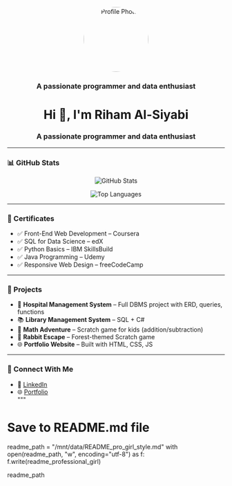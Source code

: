 <p align="center">
  <img src="https://avatars.githubusercontent.com/u/0000000?v=4" width="150" height="150" style="border-radius: 50%;" alt="Profile Photo" />
</p>


<h3 align="center">A passionate programmer and data enthusiast</h3>




<h1 align="center">Hi 👋, I'm Riham Al-Siyabi</h1>
<h3 align="center">A passionate programmer and data enthusiast</h3>

---

### 📊 GitHub Stats

<p align="center">
  <img src="https://github-readme-stats.vercel.app/api?username=Riham2025&show_icons=true&theme=rose_pine" alt="GitHub Stats" />
</p>

<p align="center">
  <img src="https://github-readme-stats.vercel.app/api/top-langs/?username=Riham2025&layout=compact&theme=rose_pine" alt="Top Languages" />
</p>

---

### 🏅 Certificates

- ✅ Front-End Web Development – Coursera  
- ✅ SQL for Data Science – edX  
- ✅ Python Basics – IBM SkillsBuild  
- ✅ Java Programming – Udemy  
- ✅ Responsive Web Design – freeCodeCamp  

---

### 🚀 Projects

- 🏥 **Hospital Management System** – Full DBMS project with ERD, queries, functions  
- 📚 **Library Management System** – SQL + C#  
- 🔢 **Math Adventure** – Scratch game for kids (addition/subtraction)  
- 🐰 **Rabbit Escape** – Forest-themed Scratch game  
- 🌐 **Portfolio Website** – Built with HTML, CSS, JS  

---

### 💬 Connect With Me

- 💼 [LinkedIn](https://www.linkedin.com/in/yourprofile)  
- 🌐 [Portfolio](https://yourwebsite.com)  
"""

# Save to README.md file
readme_path = "/mnt/data/README_pro_girl_style.md"
with open(readme_path, "w", encoding="utf-8") as f:
    f.write(readme_professional_girl)

readme_path

